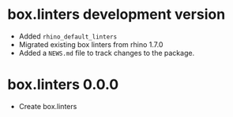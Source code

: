 # box.linters development version

* Added `rhino_default_linters`
* Migrated existing box linters from rhino 1.7.0
* Added a `NEWS.md` file to track changes to the package.

# box.linters 0.0.0

* Create box.linters
